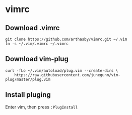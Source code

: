 # vimrc

## Download .vimrc

```
git clone https://github.com/arthasby/vimrc.git ~/.vim
ln -s ~/.vim/.vimrc ~/.vimrc
```

## Download vim-plug

```
curl -fLo ~/.vim/autoload/plug.vim --create-dirs \
    https://raw.githubusercontent.com/junegunn/vim-plug/master/plug.vim
```

## Install pluging

Enter vim, then press `:PlugInstall`
